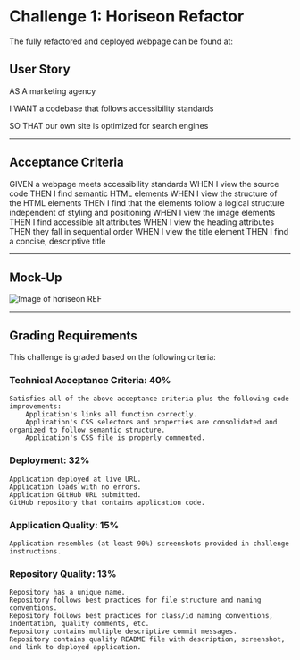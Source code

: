 # Challenge 1: Horiseon Refactor

The fully refactored and deployed webpage can be found at: 




## User Story

AS A marketing agency

I WANT a codebase that follows accessibility standards

SO THAT our own site is optimized for search engines

--------------

## Acceptance Criteria

GIVEN a webpage meets accessibility standards
    WHEN I view the source code
        THEN I find semantic HTML elements
    WHEN I view the structure of the HTML elements
        THEN I find that the elements follow a logical structure independent of styling and positioning
    WHEN I view the image elements
        THEN I find accessible alt attributes
    WHEN I view the heading attributes
        THEN they fall in sequential order
    WHEN I view the title element
        THEN I find a concise, descriptive title

--------------

## Mock-Up

![Image of horiseon REF](https://octodex.github.com/images/yaktocat.png)

--------------

## Grading Requirements

This challenge is graded based on the following criteria:

### Technical Acceptance Criteria: 40%
    Satisfies all of the above acceptance criteria plus the following code improvements:
        Application's links all function correctly.
        Application's CSS selectors and properties are consolidated and organized to follow semantic structure.
        Application's CSS file is properly commented.

### Deployment: 32%
    Application deployed at live URL.
    Application loads with no errors.
    Application GitHub URL submitted.
    GitHub repository that contains application code.

### Application Quality: 15%
    Application resembles (at least 90%) screenshots provided in challenge instructions.

### Repository Quality: 13%
    Repository has a unique name.
    Repository follows best practices for file structure and naming conventions.
    Repository follows best practices for class/id naming conventions, indentation, quality comments, etc.
    Repository contains multiple descriptive commit messages.
    Repository contains quality README file with description, screenshot, and link to deployed application.